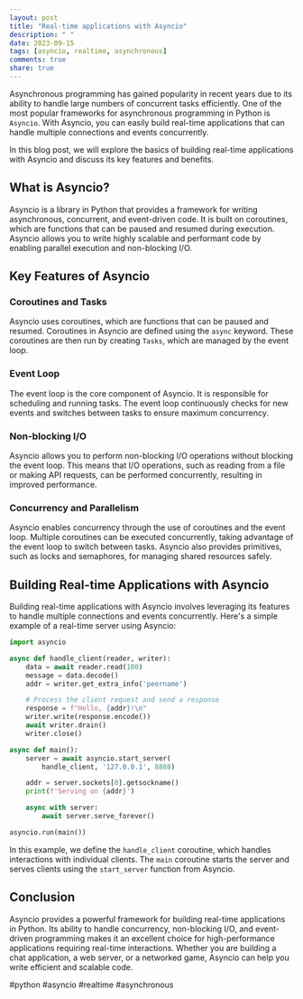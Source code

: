 ```yaml
---
layout: post
title: "Real-time applications with Asyncio"
description: " "
date: 2023-09-15
tags: [asyncio, realtime, asynchronous]
comments: true
share: true
---
```


Asynchronous programming has gained popularity in recent years due to its ability to handle large numbers of concurrent tasks efficiently. One of the most popular frameworks for asynchronous programming in Python is `Asyncio`. With Asyncio, you can easily build real-time applications that can handle multiple connections and events concurrently.

In this blog post, we will explore the basics of building real-time applications with Asyncio and discuss its key features and benefits.

## What is Asyncio?

Asyncio is a library in Python that provides a framework for writing asynchronous, concurrent, and event-driven code. It is built on coroutines, which are functions that can be paused and resumed during execution. Asyncio allows you to write highly scalable and performant code by enabling parallel execution and non-blocking I/O.

## Key Features of Asyncio

### Coroutines and Tasks

Asyncio uses coroutines, which are functions that can be paused and resumed. Coroutines in Asyncio are defined using the `async` keyword. These coroutines are then run by creating `Tasks`, which are managed by the event loop.

### Event Loop

The event loop is the core component of Asyncio. It is responsible for scheduling and running tasks. The event loop continuously checks for new events and switches between tasks to ensure maximum concurrency.

### Non-blocking I/O

Asyncio allows you to perform non-blocking I/O operations without blocking the event loop. This means that I/O operations, such as reading from a file or making API requests, can be performed concurrently, resulting in improved performance.

### Concurrency and Parallelism

Asyncio enables concurrency through the use of coroutines and the event loop. Multiple coroutines can be executed concurrently, taking advantage of the event loop to switch between tasks. Asyncio also provides primitives, such as locks and semaphores, for managing shared resources safely.

## Building Real-time Applications with Asyncio

Building real-time applications with Asyncio involves leveraging its features to handle multiple connections and events concurrently. Here's a simple example of a real-time server using Asyncio:

```python
import asyncio

async def handle_client(reader, writer):
    data = await reader.read(100)
    message = data.decode()
    addr = writer.get_extra_info('peername')

    # Process the client request and send a response
    response = f"Hello, {addr}!\n"
    writer.write(response.encode())
    await writer.drain()
    writer.close()

async def main():
    server = await asyncio.start_server(
        handle_client, '127.0.0.1', 8888)

    addr = server.sockets[0].getsockname()
    print(f'Serving on {addr}')

    async with server:
        await server.serve_forever()

asyncio.run(main())
```

In this example, we define the `handle_client` coroutine, which handles interactions with individual clients. The `main` coroutine starts the server and serves clients using the `start_server` function from Asyncio.

## Conclusion

Asyncio provides a powerful framework for building real-time applications in Python. Its ability to handle concurrency, non-blocking I/O, and event-driven programming makes it an excellent choice for high-performance applications requiring real-time interactions. Whether you are building a chat application, a web server, or a networked game, Asyncio can help you write efficient and scalable code.

#python #asyncio #realtime #asynchronous